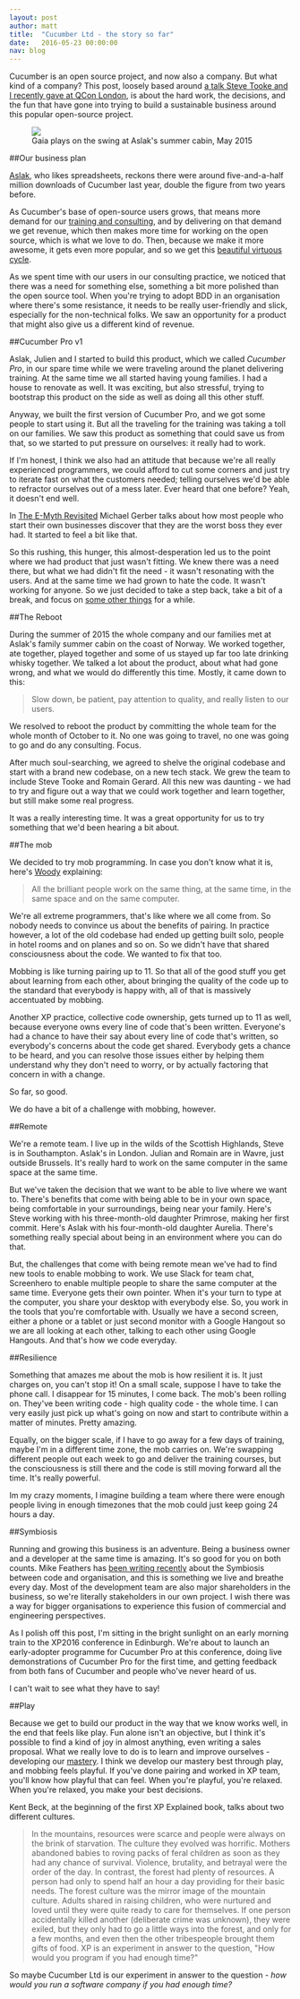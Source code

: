```yaml
---
layout: post
author: matt
title:  "Cucumber Ltd - the story so far"
date:   2016-05-23 00:00:00
nav: blog
---
```


Cucumber is an open source project, and now also a company. But what kind of a company? This post, loosely based around [a talk Steve Tooke and I recently gave at QCon London](https://qconlondon.com/presentation/far-mobbing-crowd), is about the hard work, the decisions, and the fun that have gone into trying to build a sustainable business around this popular open-source project.

<figure>
  <img src="/images/blog/gaia-ekra-swing-may-2015.jpg">
  <figcaption>Gaia plays on the swing at Aslak's summer cabin, May 2015<figcaption>
</figure>

##Our business plan

[Aslak](http://twitter.com/aslak_hellesoy), who likes spreadsheets, reckons there were around five-and-a-half million downloads of Cucumber last year, double the figure from two years before.

As Cucumber's base of open-source users grows, that means more demand for our [training and consulting](/training), and by delivering on that demand we get revenue, which then makes more time for working on the open source, which is what we love to do. Then, because we make it more awesome, it gets even more popular, and so we get this [beautiful virtuous cycle](/blog/2014/04/16/cucumber-limited).

As we spent time with our users in our consulting practice, we noticed that there was a need for something else, something a bit more polished than the open source tool. When you're trying to adopt BDD in an organisation where there's some resistance, it needs to be really user-friendly and slick, especially for the non-technical folks. We saw an opportunity for a product that might also give us a different kind of revenue.

##Cucumber Pro v1

Aslak, Julien and I started to build this product, which we called _Cucumber Pro_, in our spare time while we were traveling around the planet delivering training. At the same time we all started having young families. I had a house to renovate as well. It was exciting, but also stressful, trying to bootstrap this product on the side as well as doing all this other stuff.

Anyway, we built the first version of Cucumber Pro, and we got some people to start using it. But all the traveling for the training was taking a toll on our families. We saw this product as something that could save us from that, so we started to put pressure on ourselves: it really had to work.

If I'm honest, I think we also had an attitude that because we're all really experienced programmers, we could afford to cut some corners and just try to iterate fast on what the customers needed; telling ourselves we'd be able to refractor ourselves out of a mess later. Ever heard that one before? Yeah, it doesn't end well.

In [The E-Myth Revisited](http://www.amazon.com/E-Myth-Revisited-Small-Businesses-About/dp/0887307280) Michael Gerber talks about how most people who start their own businesses discover that they are the worst boss they ever had. It started to feel a bit like that.

So this rushing, this hunger, this almost-desperation led us to the point where we had product that just wasn't fitting. We knew there was a need there, but what we had didn't fit the need - it wasn't resonating with the users. And at the same time we had grown to hate the code. It wasn't working for anyone. So we just decided to take a step back, take a bit of a break, and focus on [some other things](/school) for a while.

##The Reboot

During the summer of 2015 the whole company and our families met at Aslak's family summer cabin on the coast of Norway. We worked together, ate together, played together and some of us stayed up far too late drinking whisky together. We talked a lot about the product, about what had gone wrong, and what we would do differently this time. Mostly, it came down to this:

> Slow down, be patient, pay attention to quality, and really listen to our users.

We resolved to reboot the product by committing the whole team for the whole month of October to it. No one was going to travel, no one was going to go and do any consulting. Focus.

After much soul-searching, we agreed to shelve the original codebase and start with a brand new codebase, on a new tech stack. We grew the team to include Steve Tooke and Romain Gerard. All this new was daunting - we had to try and figure out a way that we could work together and learn together, but still make some real progress. 

It was a really interesting time. It was a great opportunity for us to try something that we'd been hearing a bit about.

##The mob

We decided to try mob programming. In case you don't know what it is, here's [Woody](https://twitter.com/WoodyZuill) explaining:

> All the brilliant people work on the same thing, at the same time, in the same space and on the same computer.

We're all extreme programmers, that's like where we all come from. So nobody needs to convince us about the benefits of pairing. In practice however, a lot of the old codebase had ended up getting built solo, people in hotel rooms and on planes and so on. So we didn't have that shared consciousness about the code. We wanted to fix that too.

Mobbing is like turning pairing up to 11. So that all of the good stuff you get about learning from each other, about bringing the quality of the code up to the standard that everybody is happy with, all of that is massively accentuated by mobbing.

Another XP practice, collective code ownership, gets turned up to 11 as well, because everyone owns every line of code that's been written. Everyone's had a chance to have their say about every line of code that's written, so everybody's concerns about the code get shared. Everybody gets a chance to be heard, and you can resolve those issues either by helping them understand why they don't need to worry, or by actually factoring that concern in with a change.

So far, so good.

We do have a bit of a challenge with mobbing, however.

##Remote

We're a remote team. I live up in the wilds of the Scottish Highlands, Steve is in Southampton. Aslak's in London. Julian and Romain are in Wavre, just outside Brussels. It's really hard to work on the same computer in the same space at the same time.

But we've taken the decision that we want to be able to live where we want to. There's benefits that come with being able to be in your own space, being comfortable in your surroundings, being near your family. Here's Steve working with his three-month-old daughter Primrose, making her first commit. Here's Aslak with his four-month-old daughter Aurelia. There's something really special about being in an environment where you can do that.

But, the challenges that come with being remote mean we've had to find new tools to enable mobbing to work. We use Slack for team chat, Screenhero to enable multiple people to share the same computer at the same time. Everyone gets their own pointer. When it's your turn to type at the computer, you share your desktop with everybody else. So, you work in the tools that you're comfortable with. Usually we have a second screen, either a phone or a tablet or just second monitor with a Google Hangout so we are all looking at each other, talking to each other using Google Hangouts. And that's how we code everyday.

##Resilience

Something that amazes me about the mob is how resilient it is. It just charges on, you can't stop it! On a small scale, suppose I have to take the phone call. I disappear for 15 minutes, I come back. The mob's been rolling on. They've been writing code - high quality code - the whole time. I can very easily just pick up what's going on now and start to contribute within a matter of minutes. Pretty amazing.

Equally, on the bigger scale, if I have to go away for a few days of training, maybe I'm in a different time zone, the mob carries on. We're swapping different people out each week to go and deliver the training courses, but the consciousness is still there and the code is still moving forward all the time. It's really powerful.

Im my crazy moments, I imagine building a team where there were enough people living in enough timezones that the mob could just keep going 24 hours a day.

##Symbiosis

Running and growing this business is an adventure. Being a business owner and a developer at the same time is amazing. It's so good for you on both counts. Mike Feathers has [been writing recently](http://www.r7krecon.com/#!provocation/gfqa5) about the Symbiosis between code and organisation, and this is something we live and breathe every day. Most of the development team are also major shareholders in the business, so we're literally stakeholders in our own project. I wish there was a way for bigger organisations to experience this fusion of commercial and engineering perspectives.

As I polish off this post, I'm sitting in the bright sunlight on an early morning train to the XP2016 conference in Edinburgh. We're about to launch an early-adopter programme for Cucumber Pro at this conference, doing live demonstrations of Cucumber Pro for the first time, and getting feedback from both fans of Cucumber and people who've never heard of us.

I can't wait to see what they have to say!

##Play

Because we get to build our product in the way that we know works well, in the end that feels like play. Fun alone isn't an objective, but I think it's possible to find a kind of joy in almost anything, even writing a sales proposal. What we really love to do is to learn and improve ourselves - developing our [mastery](http://deliveringhappiness.com/the-motivation-trifecta-autonomy-mastery-and-purpose/). I think we develop our mastery best through play, and mobbing feels playful. If you've done pairing and worked in XP team, you'll know how playful that can feel. When you're playful, you're relaxed. When you're relaxed, you make your best decisions.

Kent Beck, at the beginning of the first XP Explained book, talks about two different cultures.

> In the mountains,
resources were scarce and people were always on the brink of
starvation. The culture they evolved was horrific. Mothers abandoned
babies to roving packs of feral children as soon as they had any
chance of survival. Violence, brutality, and betrayal were the order of
the day.
> In contrast, the forest had plenty of resources. A person had only to
spend half an hour a day providing for their basic needs. The forest
culture was the mirror image of the mountain culture. Adults shared in
raising children, who were nurtured and loved until they were quite
ready to care for themselves. If one person accidentally killed another
(deliberate crime was unknown), they were exiled, but they only had
to go a little ways into the forest, and only for a few months, and even
then the other tribespeople brought them gifts of food.
> XP is an experiment in answer to the question, "How would you
program if you had enough time?"

So maybe Cucumber Ltd is our experiment in answer to the question - _how would you run a software company if you had enough time?_